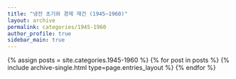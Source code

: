 ```yaml
---
title: "냉전 초기와 경제 재건 (1945~1960)"
layout: archive
permalink: categories/1945-1960
author_profile: true
sidebar_main: true
---
```



{% assign posts = site.categories.1945-1960 %}
{% for post in posts %} {% include archive-single.html type=page.entries_layout %} {% endfor %}